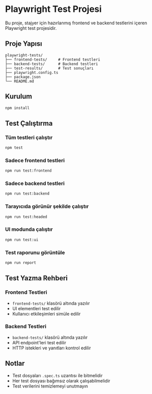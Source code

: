 # Playwright Test Projesi

Bu proje, stajyer için hazırlanmış frontend ve backend testlerini içeren Playwright test projesidir.

## Proje Yapısı

```
playwright-tests/
├── frontend-tests/     # Frontend testleri
├── backend-tests/      # Backend testleri
├── test-results/       # Test sonuçları
├── playwright.config.ts
├── package.json
└── README.md
```

## Kurulum

```bash
npm install
```

## Test Çalıştırma

### Tüm testleri çalıştır

```bash
npm test
```

### Sadece frontend testleri

```bash
npm run test:frontend
```

### Sadece backend testleri

```bash
npm run test:backend
```

### Tarayıcıda görünür şekilde çalıştır

```bash
npm run test:headed
```

### UI modunda çalıştır

```bash
npm run test:ui
```

### Test raporunu görüntüle

```bash
npm run report
```

## Test Yazma Rehberi

### Frontend Testleri

- `frontend-tests/` klasörü altında yazılır
- UI elementleri test edilir
- Kullanıcı etkileşimleri simüle edilir

### Backend Testleri

- `backend-tests/` klasörü altında yazılır
- API endpoint'leri test edilir
- HTTP istekleri ve yanıtları kontrol edilir

## Notlar

- Test dosyaları `.spec.ts` uzantısı ile bitmelidir
- Her test dosyası bağımsız olarak çalışabilmelidir
- Test verilerini temizlemeyi unutmayın
